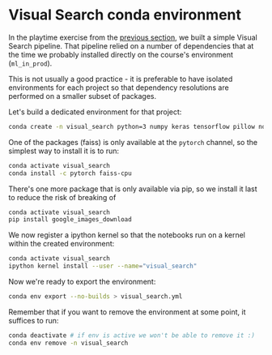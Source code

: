 # Visual Search conda environment

In the playtime exercise from the [previous section](../../../1_computation_dags/playtime/visual_search), 
we built a simple Visual Search pipeline. That pipeline relied on a number of
dependencies that at the time we probably installed directly on the 
course's environment (`ml_in_prod`).

This is not usually a good practice - it is preferable to have isolated environments
for each project so that dependency resolutions are performed on a smaller subset
of packages.

Let's build a dedicated environment for that project:

```bash
conda create -n visual_search python=3 numpy keras tensorflow pillow notebook
```

One of the packages (faiss) is only available at the `pytorch` channel,
so the simplest way to install it is to run:

```bash
conda activate visual_search
conda install -c pytorch faiss-cpu
``` 

There's one more package that is only available via pip, so we install it last
to reduce the risk of breaking of

```bash
conda activate visual_search
pip install google_images_download
```

We now register a ipython kernel so that the notebooks run on a kernel within the created environment:

```bash
conda activate visual_search
ipython kernel install --user --name="visual_search"
```

Now we're ready to export the environment:
```bash
conda env export --no-builds > visual_search.yml
```

Remember that if you want to remove the environment at some point, it suffices to run:

```bash
conda deactivate # if env is active we won't be able to remove it :)
conda env remove -n visual_search
```